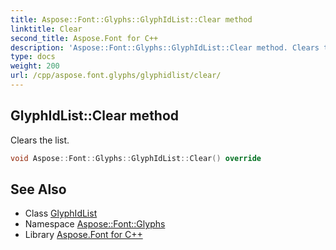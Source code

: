 ```yaml
---
title: Aspose::Font::Glyphs::GlyphIdList::Clear method
linktitle: Clear
second_title: Aspose.Font for C++
description: 'Aspose::Font::Glyphs::GlyphIdList::Clear method. Clears the list in C++.'
type: docs
weight: 200
url: /cpp/aspose.font.glyphs/glyphidlist/clear/
---
```

## GlyphIdList::Clear method


Clears the list.

```cpp
void Aspose::Font::Glyphs::GlyphIdList::Clear() override
```

## See Also

* Class [GlyphIdList](../)
* Namespace [Aspose::Font::Glyphs](../../)
* Library [Aspose.Font for C++](../../../)

